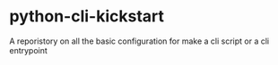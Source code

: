 # python-cli-kickstart
A reporistory on all the basic configuration for make a cli script or a cli entrypoint
